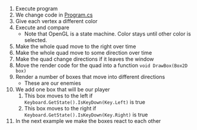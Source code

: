 1. Execute program
1. We change code in [Program.cs](Program.cs)
1. Give each vertex a different color
1. Execute and compare
	+ Note that OpenGL is a state machine. Color stays until other color is selected.
1. Make the whole quad move to the right over time
1. Make the whole quad move to some direction over time
1. Make the quad change directions if it leaves the window
1. Move the render code for the quad into a function `void DrawBox(Box2D box)`
1. Render a number of boxes that move into different directions
	+ These are our enemies
1. We add one box that will be our player
	1. This box moves to the left if `Keyboard.GetState().IsKeyDown(Key.Left)` is true
	1. This box moves to the right if `Keyboard.GetState().IsKeyDown(Key.Right)` is true
1. In the next example we make the boxes react to each other